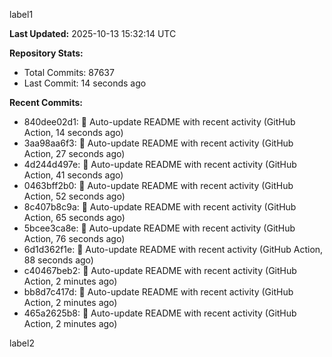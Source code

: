 
label1 
<!-- ACTIVITY_START -->
**Last Updated:** 2025-10-13 15:32:14 UTC

**Repository Stats:**
- Total Commits: 87637
- Last Commit: 14 seconds ago

**Recent Commits:**
- 840dee02d1: 🤖 Auto-update README with recent activity (GitHub Action, 14 seconds ago)
- 3aa98aa6f3: 🤖 Auto-update README with recent activity (GitHub Action, 27 seconds ago)
- 4d244d497e: 🤖 Auto-update README with recent activity (GitHub Action, 41 seconds ago)
- 0463bff2b0: 🤖 Auto-update README with recent activity (GitHub Action, 52 seconds ago)
- 8c407b8c9a: 🤖 Auto-update README with recent activity (GitHub Action, 65 seconds ago)
- 5bcee3ca8e: 🤖 Auto-update README with recent activity (GitHub Action, 76 seconds ago)
- 6d1d362f1e: 🤖 Auto-update README with recent activity (GitHub Action, 88 seconds ago)
- c40467beb2: 🤖 Auto-update README with recent activity (GitHub Action, 2 minutes ago)
- bb8d7c417d: 🤖 Auto-update README with recent activity (GitHub Action, 2 minutes ago)
- 465a2625b8: 🤖 Auto-update README with recent activity (GitHub Action, 2 minutes ago)
<!-- ACTIVITY_END -->

label2
